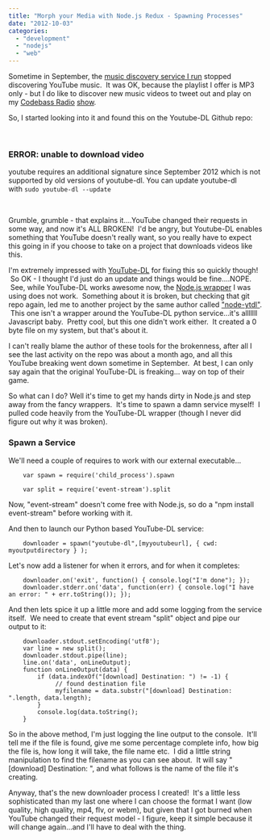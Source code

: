 ```yaml
---
title: "Morph your Media with Node.js Redux - Spawning Processes"
date: "2012-10-03"
categories: 
  - "development"
  - "nodejs"
  - "web"
---
```


Sometime in September, the [music discovery service I run](http://play.blastanova.com) stopped discovering YouTube music.  It was OK, because the playlist I offer is MP3 only - but I do like to discover new music videos to tweet out and play on my [Codebass Radio](http://codebassradio.net/) [show](http://sharkattack.blastanova.com/).

So, I started looking into it and found this on the Youtube-DL Github repo:

 

### ERROR: unable to download video

youtube requires an additional signature since September 2012 which is not supported by old versions of youtube-dl. You can update youtube-dl with `sudo youtube-dl --update`

 

Grumble, grumble - that explains it....YouTube changed their requests in some way, and now it's ALL BROKEN!  I'd be angry, but Youtube-DL enables something that YouTube doesn't really want, so you really have to expect this going in if you choose to take on a project that downloads videos like this.

I'm extremely impressed with [YouTube-DL](https://github.com/rg3/youtube-dl/) for fixing this so quickly though!  So OK - I thought I'd just do an update and things would be fine....NOPE.  See, while YouTube-DL works awesome now, the [Node.js wrapper](https://github.com/fent/node-youtube-dl) I was using does not work.  Something about it is broken, but checking that git repo again, led me to another project by the same author called ["node-ytdl"](https://github.com/fent/node-ytdl).  This one isn't a wrapper around the YouTube-DL python service...it's alllllll Javascript baby.  Pretty cool, but this one didn't work either.  It created a 0 byte file on my system, but that's about it.

I can't really blame the author of these tools for the brokenness, after all I see the last activity on the repo was about a month ago, and all this YouTube breaking went down sometime in September.  At best, I can only say again that the original YouTube-DL is freaking... way on top of their game.

So what can I do? Well it's time to get my hands dirty in Node.js and step away from the fancy wrappers.  It's time to spawn a damn service myself!  I pulled code heavily from the YouTube-DL wrapper (though I never did figure out why it was broken).

### Spawn a Service

We'll need a couple of requires to work with our external executable...

```
    var spawn = require('child_process').spawn
```

```
    var split = require('event-stream').split
```

Now, "event-stream" doesn't come free with Node.js, so do a "npm install event-stream" before working with it.

And then to launch our Python based YouTube-DL service:

```
    downloader = spawn("youtube-dl",[myyoutubeurl], { cwd: myoutputdirectory } );
```

Let's now add a listener for when it errors, and for when it completes:

```
    downloader.on('exit', function() { console.log("I'm done"); });
    downloader.stderr.on('data', function(err) { console.log("I have an error: " + err.toString()); });
```

And then lets spice it up a little more and add some logging from the service itself.  We need to create that event stream "split" object and pipe our output to it:

```
    downloader.stdout.setEncoding('utf8');
    var line = new split();
    downloader.stdout.pipe(line);
    line.on('data', onLineOutput);
    function onLineOutput(data) {
        if (data.indexOf("[download] Destination: ") != -1) {
             // found destination file
             myfilename = data.substr("[download] Destination: ".length, data.length);
        }
        console.log(data.toString();
    }
```

So in the above method, I'm just logging the line output to the console.  It'll tell me if the file is found, give me some percentage complete info, how big the file is, how long it will take, the file name etc.  I did a little string manipulation to find the filename as you can see about.  It will say "\[download\] Destination: ", and what follows is the name of the file it's creating.

Anyway, that's the new downloader process I created!  It's a little less sophisticated than my last one where I can choose the format I want (low quality, high quality, mp4, flv, or webm), but given that I got burned when YouTube changed their request model - I figure, keep it simple because it will change again...and I'll have to deal with the thing.
